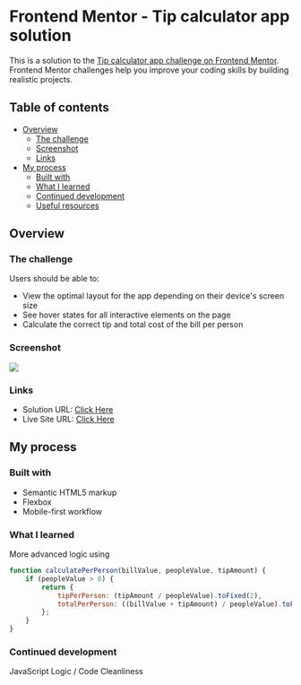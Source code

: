 # Frontend Mentor - Tip calculator app solution

This is a solution to the [Tip calculator app challenge on Frontend Mentor](https://www.frontendmentor.io/challenges/tip-calculator-app-ugJNGbJUX). Frontend Mentor challenges help you improve your coding skills by building realistic projects.

## Table of contents

- [Overview](#overview)
  - [The challenge](#the-challenge)
  - [Screenshot](#screenshot)
  - [Links](#links)
- [My process](#my-process)
  - [Built with](#built-with)
  - [What I learned](#what-i-learned)
  - [Continued development](#continued-development)
  - [Useful resources](#useful-resources)

## Overview

### The challenge

Users should be able to:

- View the optimal layout for the app depending on their device's screen size
- See hover states for all interactive elements on the page
- Calculate the correct tip and total cost of the bill per person

### Screenshot

![](./images/screenshot.jpg)

### Links

- Solution URL: [Click Here](https://your-solution-url.com)
- Live Site URL: [Click Here](https://splendid-semolina-4ee4ac.netlify.app/)

## My process

### Built with

- Semantic HTML5 markup
- Flexbox
- Mobile-first workflow

### What I learned

More advanced logic using

```js
function calculatePerPerson(billValue, peopleValue, tipAmount) {
	if (peopleValue > 0) {
		return {
			tipPerPerson: (tipAmount / peopleValue).toFixed(2),
			totalPerPerson: ((billValue + tipAmount) / peopleValue).toFixed(2)
		};
	}
}
```

### Continued development

JavaScript Logic / Code Cleanliness
